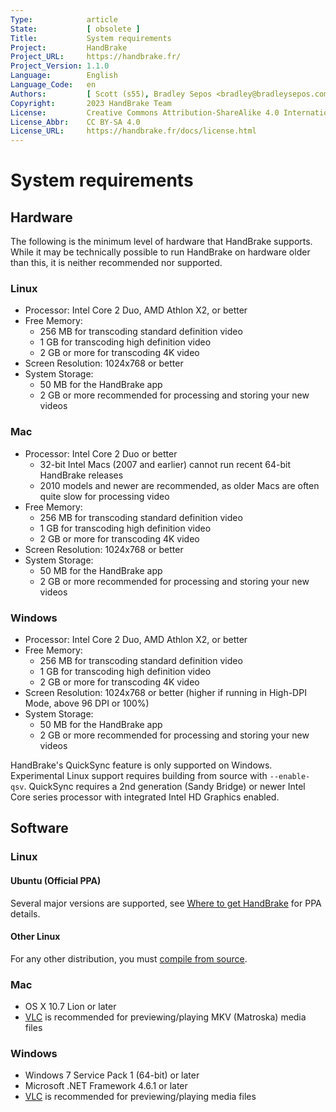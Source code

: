 ```yaml
---
Type:            article
State:           [ obsolete ]
Title:           System requirements
Project:         HandBrake
Project_URL:     https://handbrake.fr/
Project_Version: 1.1.0
Language:        English
Language_Code:   en
Authors:         [ Scott (s55), Bradley Sepos <bradley@bradleysepos.com> (BradleyS) ]
Copyright:       2023 HandBrake Team
License:         Creative Commons Attribution-ShareAlike 4.0 International
License_Abbr:    CC BY-SA 4.0
License_URL:     https://handbrake.fr/docs/license.html
---
```


System requirements
===================

## Hardware

The following is the minimum level of hardware that HandBrake supports. While it may be technically possible to run HandBrake on hardware older than this, it is neither recommended nor supported.

<!-- .system-linux -->

### Linux

- Processor: Intel Core 2 Duo, AMD Athlon X2, or better
- Free Memory:
  - 256 MB for transcoding standard definition video
  - 1 GB for transcoding high definition video
  - 2 GB or more for transcoding 4K video
- Screen Resolution: 1024x768 or better
- System Storage:
  - 50 MB for the HandBrake app
  - 2 GB or more recommended for processing and storing your new videos

<!-- /.system-linux -->

<!-- .system-macos -->

### Mac

- Processor: Intel Core 2 Duo or better
  - 32-bit Intel Macs (2007 and earlier) cannot run recent 64-bit HandBrake releases
  - 2010 models and newer are recommended, as older Macs are often quite slow for processing video
- Free Memory:
  - 256 MB for transcoding standard definition video
  - 1 GB for transcoding high definition video
  - 2 GB or more for transcoding 4K video
- Screen Resolution: 1024x768 or better
- System Storage:
  - 50 MB for the HandBrake app
  - 2 GB or more recommended for processing and storing your new videos

<!-- /.system-macos -->

<!-- .system-windows -->

### Windows

- Processor: Intel Core 2 Duo, AMD Athlon X2, or better
- Free Memory:
  - 256 MB for transcoding standard definition video
  - 1 GB for transcoding high definition video
  - 2 GB or more for transcoding 4K video
- Screen Resolution: 1024x768 or better (higher if running in High-DPI Mode, above 96 DPI or 100%)
- System Storage:
  - 50 MB for the HandBrake app
  - 2 GB or more recommended for processing and storing your new videos

<!-- /.system-windows -->

HandBrake's QuickSync feature is only supported on Windows. Experimental Linux support requires building from source with `--enable-qsv`. QuickSync requires a 2nd generation (Sandy Bridge) or newer Intel Core series processor with integrated Intel HD Graphics enabled.

## Software

<!-- .system-linux -->

### Linux

#### Ubuntu (Official PPA)

Several major versions are supported, see [Where to get HandBrake](../get-handbrake/where-to-get-handbrake.html) for PPA details.

#### Other Linux

For any other distribution, you must [compile from source](../developer/build-linux.html). 


<!-- /.system-linux -->
<!-- .system-macos -->

### Mac

- OS X 10.7 Lion or later
- [VLC](https://www.videolan.org/vlc/) is recommended for previewing/playing MKV (Matroska) media files

<!-- /.system-macos -->
<!-- .system-windows -->

### Windows

- Windows 7 Service Pack 1 (64-bit) or later
- Microsoft .NET Framework 4.6.1 or later
- [VLC](https://www.videolan.org/vlc/) is recommended for previewing/playing media files

<!-- /.system-windows -->
